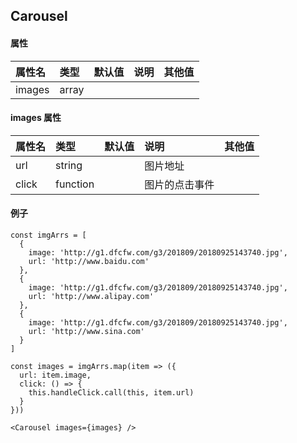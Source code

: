 ## Carousel

#### 属性

| 属性名 | 类型  | 默认值 | 说明 | 其他值 |
| :----- | :---- | :----- | :--- | :----- |
| images | array |        |      |        |

#### images 属性

| 属性名 | 类型     | 默认值 | 说明           | 其他值 |
| :----- | :------- | :----- | :------------- | :----- |
| url    | string   |        | 图片地址       |        |
| click  | function |        | 图片的点击事件 |        |

#### 例子

```
const imgArrs = [
  {
    image: 'http://g1.dfcfw.com/g3/201809/20180925143740.jpg',
    url: 'http://www.baidu.com'
  },
  {
    image: 'http://g1.dfcfw.com/g3/201809/20180925143740.jpg',
    url: 'http://www.alipay.com'
  },
  {
    image: 'http://g1.dfcfw.com/g3/201809/20180925143740.jpg',
    url: 'http://www.sina.com'
  }
]

const images = imgArrs.map(item => ({
  url: item.image,
  click: () => {
    this.handleClick.call(this, item.url)
  }
}))

<Carousel images={images} />
```
